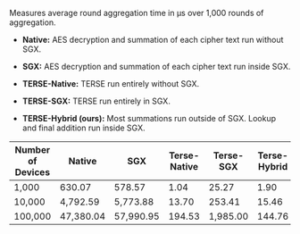 Measures average round aggregation time in μs over 1,000 rounds of aggregation.

- **Native:** AES decryption and summation of each cipher text run without SGX.

- **SGX:** AES decryption and summation of each cipher text run inside SGX.

- **TERSE-Native:** TERSE run entirely without SGX.

- **TERSE-SGX:** TERSE run entirely in SGX.

- **TERSE-Hybrid (ours):** Most summations run outside of SGX. Lookup and final addition run inside SGX.

| Number of Devices | Native    | SGX       | Terse-Native | Terse-SGX | Terse-Hybrid |
| ----------------- | --------- | --------- | ------------ | --------- | ------------ |
| 1,000             | 630.07    | 578.57    | 1.04         | 25.27     | 1.90         |
| 10,000            | 4,792.59  | 5,773.88  | 13.70        | 253.41    | 15.46        |
| 100,000           | 47,380.04 | 57,990.95 | 194.53       | 1,985.00  | 144.76       |
